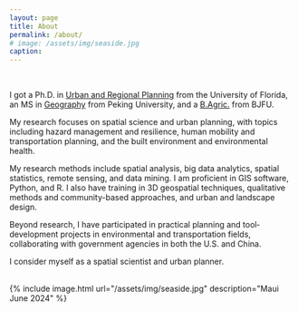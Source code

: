 ```yaml
---
layout: page
title: About
permalink: /about/
# image: /assets/img/seaside.jpg
caption: 
---
```


<br />

I got a Ph.D. in <a href="https://dcp.ufl.edu/urp/">Urban and Regional Planning</a> from the University of Florida, an MS in <a href="https://www.ues.pku.edu.cn/Home/Departments/Department_of_Urban_and_Regional_Planning/index.htm">Geography</a> from Peking University, and a <a href="https://sola.bjfu.edu.cn/">B.Agric.</a> from BJFU.
<br />

My research focuses on spatial science and urban planning, with topics including hazard management and resilience, human mobility and transportation planning, and the built environment and environmental health. 
<br />

My research methods include spatial analysis, big data analytics, spatial statistics, remote sensing, and data mining. I am proficient in GIS software, Python, and R. I also have training in 3D geospatial techniques, qualitative methods and community-based approaches, and urban and landscape design.
<br />

Beyond research, I have participated in practical planning and tool‐development projects in environmental and transportation fields, collaborating with government agencies in both the U.S. and China.
<br />

I consider myself as a spatial scientist and urban planner. 
<br />

<br />
{% include image.html url="/assets/img/seaside.jpg" description="Maui June 2024" %}

<!-- Skip to [short professional summary](#prof). -->
